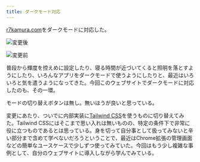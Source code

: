 ```yaml
---
title: ダークモード対応
---
```

[r7kamura.com](https://r7kamura.com/)をダークモードに対応した。

![](https://lh5.googleusercontent.com/TFcJr38nSWvwpdVfFCdLjzB-FFXVGnPhgd0sM9J23XVN0FuJh4pN3lAVwuIWmVKjc_PuIbmdu59xNxU9cWyrNaax9nXQYg0PXHdMOuxvUUwwoOwwntKLkABnZrotF2thXiQYcrQs8t30BXSXWtv-7Q "変更後")

![](https://lh3.googleusercontent.com/k1CBmkSCZpp1Le2XPJ7JaRPxuoSG8b9tPCwIgBknAG-BFfAVv97GPRi_eH8KEL7vV_3_KUZlXpRjBv2ViWV998kcRBbRiLYW7satO-uCAPRV_njnk5dLi_fVkgSaqknM0j4yEypjHzG5dwdj-ZFmfQ "変更前")

普段から輝度を控えめに設定したり、寝る時間が近づいてくると照明を落とすようにしたり、いろんなアプリをダークモードで使うようにしたりと、最近はいろいろと気を遣うようになってきた。今回このウェブサイトでダークモードに対応したのも、その一環。

モードの切り替えボタンは無し。無いほうが良いと思っている。

変更にあたり、ついでに内部実装に[Tailwind CSS](https://tailwindcss.com/)を使うものに切り替えてみた。Tailwind CSSにはそこまで思い入れは無いものの、特定の条件下で非常に役に立つものであるとは思っている。身を切って自分事として扱ってみないと辛い部分まで含めて学べないだろうということで、最近はChrome拡張の管理画面などの簡単なユースケースで少しずつ使ってみていた。今回はもう少し複雑な事例として、自分のウェブサイトに導入しながら学んでみている。
